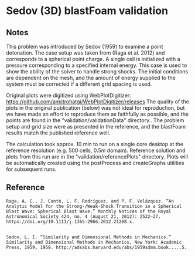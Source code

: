 # Sedov (3D) blastFoam validation

## Notes

This problem was introduced by Sedov (1959) to examine a point detonation. The case setup was taken from (Raga et al. 2012) and corresponds to a spherical point charge. A single cell is initialized with a pressure corresponding to a specified internal energy. This case is used to show the ability of the solver to handle strong shocks. The initial conditions are dependent on the mesh, and the amount of energy supplied to the system must be corrected if a different grid spacing is used.

Original plots were digitized using WebPlotDigitizer: https://github.com/ankitrohatgi/WebPlotDigitizer/releases The quality of the plots in the original publication (below) was not ideal for reproduction, but we have made an effort to reproduce them as faithfully as possible, and the points are found in the "validation/validationData" directory.. The problem setup and grid size were as presented in the reference, and the blastFoam results match the published reference well.

The calculation took approx. 10 min to run on a single core desktop at the reference resolution (e.g. 500 cells, 0.5m domain). Reference solution and plots from this run are in the "validation/referencePlots" directory. Plots will be automatically created using the postProcess and createGraphs utilities for subsequent runs.


## Reference

```
Raga, A. C., J. Cantó, L. F. Rodríguez, and P. F. Velázquez. “An Analytic Model for the Strong-/Weak-Shock Transition in a Spherical Blast Wave: Spherical Blast Wave.” Monthly Notices of the Royal Astronomical Society 424, no. 4 (August 21, 2012): 2522–27. https://doi.org/10.1111/j.1365-2966.2012.21208.x.


Sedov, L. I. “Similarity and Dimensional Methods in Mechanics.” Similarity and Dimensional Methods in Mechanics, New York: Academic Press, 1959, 1959. http://adsabs.harvard.edu/abs/1959sdmm.book.....S.

```

